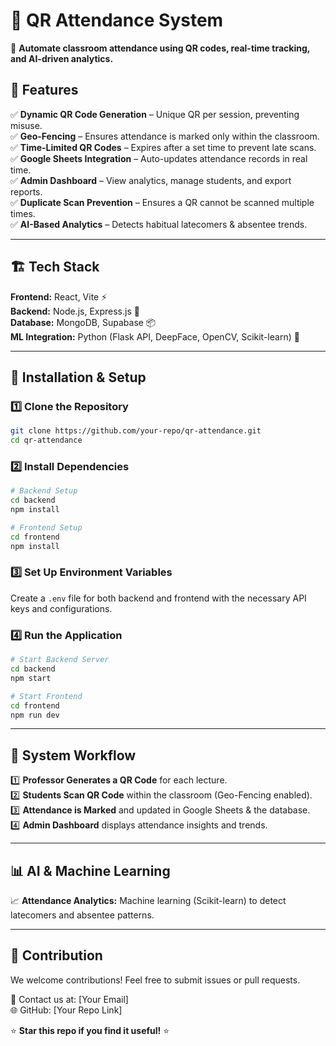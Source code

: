 # 📌 QR Attendance System

🚀 **Automate classroom attendance using QR codes, real-time tracking, and AI-driven analytics.**

## 🌟 Features
✅ **Dynamic QR Code Generation** – Unique QR per session, preventing misuse.  
✅ **Geo-Fencing** – Ensures attendance is marked only within the classroom.  
✅ **Time-Limited QR Codes** – Expires after a set time to prevent late scans.  
✅ **Google Sheets Integration** – Auto-updates attendance records in real time.  
✅ **Admin Dashboard** – View analytics, manage students, and export reports.  
✅ **Duplicate Scan Prevention** – Ensures a QR cannot be scanned multiple times.  
✅ **AI-Based Analytics** – Detects habitual latecomers & absentee trends.  

---

## 🏗️ Tech Stack
**Frontend:** React, Vite ⚡  
**Backend:** Node.js, Express.js 🚀  
**Database:** MongoDB, Supabase 📦  
**ML Integration:** Python (Flask API, DeepFace, OpenCV, Scikit-learn) 🧠  

---

## 🔧 Installation & Setup
### 1️⃣ Clone the Repository
```bash
git clone https://github.com/your-repo/qr-attendance.git
cd qr-attendance
```
### 2️⃣ Install Dependencies
```bash
# Backend Setup
cd backend
npm install

# Frontend Setup
cd frontend
npm install
```
### 3️⃣ Set Up Environment Variables
Create a `.env` file for both backend and frontend with the necessary API keys and configurations.

### 4️⃣ Run the Application
```bash
# Start Backend Server
cd backend
npm start

# Start Frontend
cd frontend
npm run dev
```

---

## 📸 System Workflow
1️⃣ **Professor Generates a QR Code** for each lecture.  
2️⃣ **Students Scan QR Code** within the classroom (Geo-Fencing enabled).  
3️⃣ **Attendance is Marked** and updated in Google Sheets & the database.  
4️⃣ **Admin Dashboard** displays attendance insights and trends.  

---

## 📊 AI & Machine Learning
📈 **Attendance Analytics:** Machine learning (Scikit-learn) to detect latecomers and absentee patterns.  

---

## 🤝 Contribution
We welcome contributions! Feel free to submit issues or pull requests.

📧 Contact us at: [Your Email]  
🌐 GitHub: [Your Repo Link]  

⭐ **Star this repo if you find it useful!** ⭐

